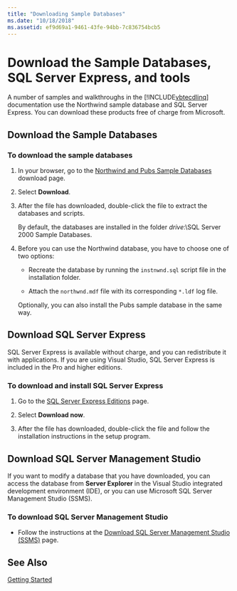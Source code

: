 ```yaml
---
title: "Downloading Sample Databases"
ms.date: "10/18/2018"
ms.assetid: ef9d69a1-9461-43fe-94bb-7c836754bcb5
---
```

# Download the Sample Databases, SQL Server Express, and tools
A number of samples and walkthroughs in the [!INCLUDE[vbtecdlinq](../../../../../../includes/vbtecdlinq-md.md)] documentation use the Northwind sample database and SQL Server Express. You can download these products free of charge from Microsoft.

## Download the Sample Databases

### To download the sample databases

1.  In your browser, go to the [Northwind and Pubs Sample Databases](https://go.microsoft.com/fwlink?linkid=64296) download page.  
  
1.  Select **Download**.  
  
1.  After the file has downloaded, double-click the file to extract the databases and scripts.  
  
     By default, the databases are installed in the folder *drive*:\SQL Server 2000 Sample Databases.

1. Before you can use the Northwind database, you have to choose one of two options:

    - Recreate the database by running the `instnwnd.sql` script file in the installation folder.

    - Attach the `northwnd.mdf` file with its corresponding `*.ldf` log file.

    Optionally, you can also install the Pubs sample database in the same way.
  
## Download SQL Server Express  
SQL Server Express is available without charge, and you can redistribute it with applications. If you are using Visual Studio, SQL Server Express is included in the Pro and higher editions.  
  
### To download and install SQL Server Express 
  
1.  Go to the [SQL Server Express Editions](https://www.microsoft.com/sql-server/sql-server-editions-express) page.  
  
1.  Select **Download now**. 
  
1.  After the file has downloaded, double-click the file and follow the installation instructions in the setup program.  
  
## Download SQL Server Management Studio
If you want to modify a database that you have downloaded, you can access the database from **Server Explorer** in the Visual Studio integrated development environment (IDE), or you can use Microsoft SQL Server Management Studio (SSMS).  
  
### To download SQL Server Management Studio  
  
-   Follow the instructions at the [Download SQL Server Management Studio (SSMS)](https://docs.microsoft.com/sql/ssms/download-sql-server-management-studio-ssms) page.  
  
## See Also  
 [Getting Started](../../../../../../docs/framework/data/adonet/sql/linq/getting-started.md)
